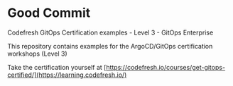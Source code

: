 # Good Commit

Codefresh GitOps Certification examples - Level 3 - GitOps Enterprise

This repository contains examples for the ArgoCD/GitOps certification workshops (Level 3)

Take the certification yourself at [https://codefresh.io/courses/get-gitops-certified/](https://learning.codefresh.io/)
